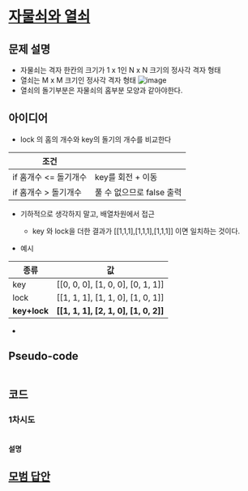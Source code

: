 # [자물쇠와 열쇠](https://programmers.co.kr/learn/courses/30/lessons/60059)

## 문제 설명

- 자물쇠는 격자 한칸의 크기가 1 x 1인 N x N 크기의 정사각 격자 형태
- 열쇠는 M x M 크기인 정사각 격자 형태
  ![image](https://grepp-programmers.s3.amazonaws.com/files/production/469703690b/79f2f473-5d13-47b9-96e0-a10e17b7d49a.jpg)
- 열쇠의 돌기부분은 자물쇠의 홈부분 모양과 같아야한다.

## 아이디어

- lock 의 홈의 개수와 key의 돌기의 개수를 비교한다

|조건||
|---|---|
|if 홈개수 <= 돌기개수|key를 회전 + 이동|
|if 홈개수 > 돌기개수|풀 수 없으므로 false 출력|

- 기하적으로 생각하지 말고, 배열차원에서 접근
    - key 와 lock을 더한 결과가 [[1,1,1],[1,1,1],[1,1,1]] 이면 일치하는 것이다.

- 예시

|종류|값|
|---|---|
|key|[[0, 0, 0], [1, 0, 0], [0, 1, 1]]|	
|lock|[[1, 1, 1], [1, 1, 0], [1, 0, 1]]|
|**key+lock**|**[[1, 1, 1], [2, 1, 0], [1, 0, 2]]**|

-

## Pseudo-code

```python

```

## 코드

### 1차시도

```python

```

#### 설명

## [모범 답안](https://github.com/ndb796/python-for-coding-test/blob/master/12/4.py)

```python

```